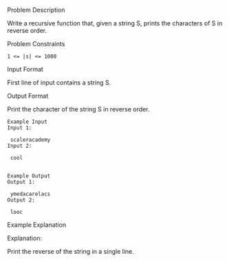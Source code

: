 Problem Description

Write a recursive function that, given a string S, prints the characters of S in reverse order.



Problem Constraints
    
    1 <= |s| <= 1000



Input Format

First line of input contains a string S.



Output Format

Print the character of the string S in reverse order.



    Example Input
    Input 1:
    
     scaleracademy
    Input 2:
    
     cool
    
    
    Example Output
    Output 1:
    
     ymedacarelacs
    Output 2:
    
     looc


Example Explanation

Explanation:

 Print the reverse of the string in a single line.